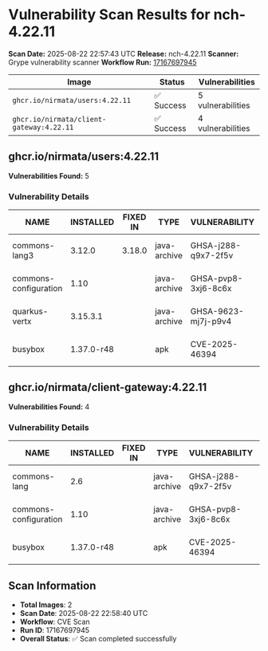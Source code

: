 # Vulnerability Scan Results for nch-4.22.11

**Scan Date:** 2025-08-22 22:57:43 UTC
**Release:** nch-4.22.11
**Scanner:** Grype vulnerability scanner
**Workflow Run:** [17167697945](https://github.com/nirmata/nch-release-management/actions/runs/17167697945)

| Image | Status | Vulnerabilities |
|-------|--------|----------------|
| `ghcr.io/nirmata/users:4.22.11` | ✅ Success | 5 vulnerabilities |
| `ghcr.io/nirmata/client-gateway:4.22.11` | ✅ Success | 4 vulnerabilities |

## ghcr.io/nirmata/users:4.22.11

**Vulnerabilities Found:** 5

### Vulnerability Details

| NAME | INSTALLED | FIXED IN | TYPE | VULNERABILITY | SEVERITY | PUBLISHED DATE |
|------|-----------|----------|------|---------------|----------|----------------|
| commons-lang3 | 3.12.0 | 3.18.0 | java-archive | GHSA-j288-q9x7-2f5v | Medium | 2025-07-11 (42 days ago) |
| commons-configuration | 1.10 |  | java-archive | GHSA-pvp8-3xj6-8c6x | Low | 2025-05-09 (105 days ago) |
| quarkus-vertx | 3.15.3.1 |  | java-archive | GHSA-9623-mj7j-p9v4 | Medium | 2025-06-23 (60 days ago) |
| busybox | 1.37.0-r48 |  | apk | CVE-2025-46394 | Low | 2025-04-23 (121 days ago) |


## ghcr.io/nirmata/client-gateway:4.22.11

**Vulnerabilities Found:** 4

### Vulnerability Details

| NAME | INSTALLED | FIXED IN | TYPE | VULNERABILITY | SEVERITY | PUBLISHED DATE |
|------|-----------|----------|------|---------------|----------|----------------|
| commons-lang | 2.6 |  | java-archive | GHSA-j288-q9x7-2f5v | Medium | 2025-07-11 (42 days ago) |
| commons-configuration | 1.10 |  | java-archive | GHSA-pvp8-3xj6-8c6x | Low | 2025-05-09 (105 days ago) |
| busybox | 1.37.0-r48 |  | apk | CVE-2025-46394 | Low | 2025-04-23 (121 days ago) |


## Scan Information
- **Total Images**: 2
- **Scan Date**: 2025-08-22 22:58:40 UTC
- **Workflow**: CVE Scan
- **Run ID**: 17167697945
- **Overall Status**: ✅ Scan completed successfully
